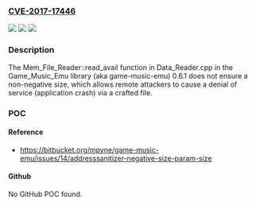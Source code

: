 ### [CVE-2017-17446](https://cve.mitre.org/cgi-bin/cvename.cgi?name=CVE-2017-17446)
![](https://img.shields.io/static/v1?label=Product&message=n%2Fa&color=blue)
![](https://img.shields.io/static/v1?label=Version&message=n%2Fa&color=blue)
![](https://img.shields.io/static/v1?label=Vulnerability&message=n%2Fa&color=brighgreen)

### Description

The Mem_File_Reader::read_avail function in Data_Reader.cpp in the Game_Music_Emu library (aka game-music-emu) 0.6.1 does not ensure a non-negative size, which allows remote attackers to cause a denial of service (application crash) via a crafted file.

### POC

#### Reference
- https://bitbucket.org/mpyne/game-music-emu/issues/14/addresssanitizer-negative-size-param-size

#### Github
No GitHub POC found.

